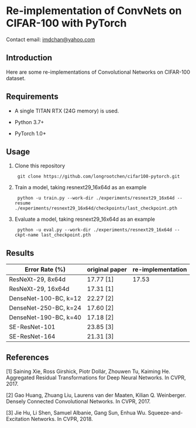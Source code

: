 # Re-implementation of ConvNets on CIFAR-100 with PyTorch

Contact email: imdchan@yahoo.com

## Introduction

Here are some re-implementations of Convolutional Networks on CIFAR-100 dataset.

## Requirements

- A single TITAN RTX (24G memory) is used.

- Python 3.7+

- PyTorch 1.0+

## Usage

1. Clone this repository

        git clone https://github.com/longrootchen/cifar100-pytorch.git

2. Train a model, taking resnext29_16x64d as an example

        python -u train.py --work-dir ./experiments/resnext29_16x64d --resume ./experiments/resnext29_16x64d/checkpoints/last_checkpoint.pth
        
3. Evaluate a model, taking resnext29_16x64d as an example

        python -u eval.py --work-dir ./experiments/resnext29_16x64d --ckpt-name last_checkpoint.pth
        
        
## Results

| Error Rate (%)  | original paper | re-implementation |
| ----- | ----- | ----- |
| ResNeXt-29, 8x64d | 17.77 [1] | 17.53 |
| ResNeXt-29, 16x64d | 17.31 [1] |  |
| DenseNet-100-BC, k=12 | 22.27 [2] |  |
| DenseNet-250-BC, k=24 | 17.60 [2] |  |
| DenseNet-190-BC, k=40 | 17.18 [2] |  |
| SE-ResNet-101 | 23.85 [3] |  |
| SE-ResNet-164 | 21.31 [3] |  |

## References

[1] Saining Xie, Ross Girshick, Piotr Dollár, Zhouwen Tu, Kaiming He. Aggregated Residual Transformations for Deep Neural Networks. In CVPR, 2017.

[2] Gao Huang, Zhuang Liu, Laurens van der Maaten, Kilian Q. Weinberger. Densely Connected Convolutional Networks. In CVPR, 2017.

[3] Jie Hu, Li Shen, Samuel Albanie, Gang Sun, Enhua Wu. Squeeze-and-Excitation Networks. In CVPR, 2018.
